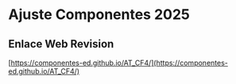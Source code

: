 # **Ajuste Componentes 2025**

## **Enlace Web Revision**

[https://componentes-ed.github.io/AT_CF4/](https://componentes-ed.github.io/AT_CF4/)

#


